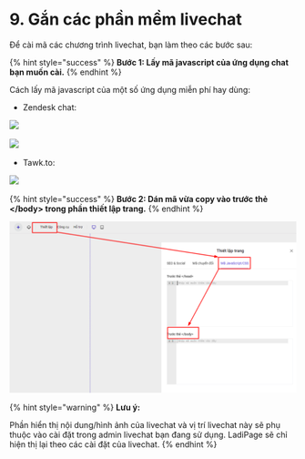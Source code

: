 # 9. Gắn các phần mềm livechat

Để cài mã các chương trình livechat, bạn làm theo các bước sau:

{% hint style="success" %}
**Bước 1: Lấy mã javascript của ứng dụng chat bạn muốn cài.**
{% endhint %}

Cách lấy mã javascript của một số ứng dụng miễn phí hay dùng:

* Zendesk chat:

![](https://uploads.intercomcdn.com/i/o/23033819/647dd5ff86e3a638aedfec25/zopim_1.png)

![](https://uploads.intercomcdn.com/i/o/23033836/c4ea55e2a5ea285609392c79/zopim_2.png)

* Tawk.to:

![](https://uploads.intercomcdn.com/i/o/23034739/3ab33b5867cfcff13b440dfe/Livechat_tawkto.png)

{% hint style="success" %}
**Bước 2: Dán mã vừa copy vào trước thẻ \</body> trong phần thiết lập trang.**
{% endhint %}

![](<../.gitbook/assets/image (322).png>)

{% hint style="warning" %}
**Lưu ý:**&#x20;

Phần hiển thị nội dung/hình ảnh của livechat và vị trí livechat này sẽ phụ thuộc vào cài đặt trong admin livechat bạn đang sử dụng. LadiPage sẽ chỉ hiện thị lại theo các cài đặt của livechat.
{% endhint %}
